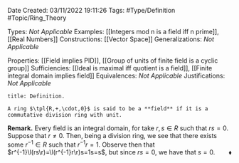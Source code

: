 <div class="topSpace"></div>

Date Created: 03/11/2022 19:11:26
Tags: #Type/Definition #Topic/Ring_Theory

Types: _Not Applicable_
Examples: [[Integers mod n is a field iff n prime]], [[Real Numbers]]
Constructions: [[Vector Space]]
Generalizations: _Not Applicable_

Properties: [[Field implies PID]], [[Group of units of finite field is a cyclic group]]
Sufficiencies: [[Ideal is maximal iff quotient is a field]], [[Finite integral domain implies field]]
Equivalences: _Not Applicable_
Justifications: _Not Applicable_

``` ad-Definition
title: Definition.

A ring $\tpl{R,+,\cdot,0}$ is said to be a **field** if it is a commutative division ring with unit.

```

**Remark.** Every field is an integral domain, for take $r,s\in R$ such that $rs=0$. Suppose that $r\neq0$. Then, being a division ring, we see that there exists some $r^{-1}\in R$ such that $r^{-1}r=1$. Observe then that $r^{-1}\l(rs\r)=\l(r^{-1}r\r)s=1s=s$, but since $rs=0$, we have that $s=0$.<span style="float:right;">$\blacklozenge$</span>
